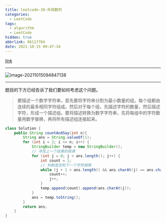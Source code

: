 ```yaml
---
title: leetcode-38-外观数列
categories:
  - LeetCode
tags:
  - algorithm
  - LeetCode
hidden: true
abbrlink: 9611f784
date: 2021-10-15 09:47:34
---
```


[$link$](https://leetcode-cn.com/problems/count-and-say/)

<hr/>

![image-20211015094847138](https://gitee.com/cao_ziqiang/img/raw/master/20211015094847.png)

<hr/>

题目的下方已经告诉了我们要如何考虑这个问题。

> 要描述一个数字字符串，首先要将字符串分割为最小数量的组，每个组都由连续的最多相同字符组成。然后对于每个组，先描述字符的数量，然后描述字符，形成一个描述组。要将描述转换为数字字符串，先将每组中的字符数量用数字替换，再将所有描述组连接起来。

```java
class Solution {
    public String countAndSay(int n){
        String ans = String.valueOf(1);
        for (int i = 2; i <= n; i++) {
            StringBuilder temp = new StringBuilder();
            // 寻找上一个结果的规律
            for (int j = 0; j < ans.length(); j++) {
                int count = 1;
                // 判断是否和下一个字符相等
                while (j + 1 < ans.length() && ans.charAt(j) == ans.charAt(j + 1)) {
                    count++;
                    j++;
                }
                temp.append(count).append(ans.charAt(j));
            }
            ans = temp.toString();
        }
        return ans;
    }
}
```

